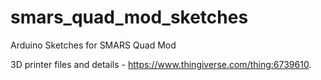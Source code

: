 # smars_quad_mod_sketches
Arduino Sketches for SMARS Quad Mod

3D printer files and details - https://www.thingiverse.com/thing:6739610.
